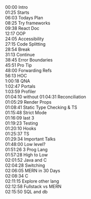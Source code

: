 00:00 Intro  
01:25 Starts  
06:03 Todays Plan  
08:25 Try frameworks  
09:38 React Doc  
12:17 OOP  
24:05 Accessibility  
27:15 Code Splitting  
28:54 Break  
31:13 Continue  
38:45 Error Boundaries  
45:51 Pro Tip  
48:00 Forwarding Refs  
56:13 HOC  
1:00:18 QNA  
1:02:47 Portals  
1:03:59 Profiler  
01:04:10 without 
01:04:31 Reconciliation  
01:05:29 Render Props  
01:08:41 Static Type Checking & TS  
01:15:48 Strict Mode  
01:16:09 last 3  
01:19:23 Testing  
01:20:10 Hooks  
01:25:37 TS  
01:29:34 Important Talks  
01:48:00 Low level?  
01:51:26 3 Prog Lang  
01:57:28 High to Low  
02:01:52 Java and C  
02:04:28 Switching  
02:06:05 MERN in 30 Days  
02:08:34 C  
02:11:15 Explore other lang  
02:12:58 Fullstack vs MERN  
02:15:50 SQL and db
